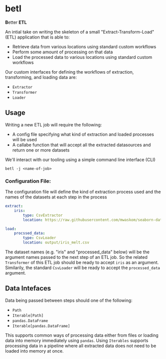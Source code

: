 # betl

**B**etter **ETL**

An intial take on writing the skeleton of a small "Extract-Transform-Load" (ETL) application that is able to:

* Retrieve data from various locations using standard custom workflows
* Perform some amount of processing on that data
* Load the processed data to various locations using standard custom workflows

Our custom interfaces for defining the workflows of extraction, transforming, and loading data are:
* `Extractor`
* `Transformer`
* `Loader`

## Usage
Writing a new ETL job will require the following:

* A config file specifying what kind of extraction and loaded processes will be used
* A callabe function that will accept all the extracted datasources and return one or more datasets

We'll interact with our tooling using a simple command line interface (CLI)
```
betl -j <name-of-job>
```

### Configuration File:
The configuration file will define the kind of extraction process used and the names of the datasets at each step in the process


```yaml
extract:
    iris:
        type: CsvExtractor
        location: https://raw.githubusercontent.com/mwaskom/seaborn-data/master/iris.csv

load:
    procssed_data:
        type: CsvLoader
        location: output/iris_melt.csv

```

The dataset names (e.g. "iris" and "processed_data" below) will be the argument names passed to the next step of an ETL job. 
So the related `Transformer` of this ETL job should be ready to accept `iris` as an argument. Similarily, the standard `CsvLoader` will be
ready to accept the `processed_data` argument.

## Data Intefaces
Data being passed between steps should one of the following:

* `Path`
* `Iterable[Path]`
* `pandas.DataFrame`
* `Iterable[pandas.DataFrame]`

This supports common ways of processing data either from files or loading data into memory immediately using `pandas`.
Using `Iterables` supports processing data in a pipeline where all extracted data does not need to be loaded into memory at once.

